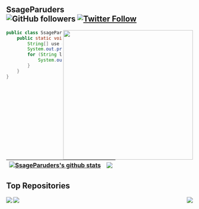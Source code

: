 ## SsageParuders <br><img alt="GitHub followers" src="https://img.shields.io/github/followers/SsageParuders?style=social" /> <a href="https://twitter.com/SsageP"><img alt="Twitter Follow" src="https://img.shields.io/twitter/follow/SsageP?style=social"></a>

<img align="right" width="350" src="https://i.imgur.com/ugWb6BU.gif" />

```java
public class SsageParuders {
    public static void main(String[] args) {
        String[] use = {"C","C++","Java","Assembly","Python"};
        System.out.print("I'm learning:\t");
        for (String language:use) {
            System.out.print(language+"\t");
        }
    }
}
```

| <a href="https://github.com/SsageParuders"><img align="center" src="https://github-readme-stats.vercel.app/api?username=SsageParuders&show_icons=true&theme=github_dark&hide_border=true" alt="SsageParuders's github stats" /></a> | <a href="https://github.com/SsageParuders"><img align="center" src="https://github-readme-stats.vercel.app/api/top-langs/?username=SsageParuders&layout=compact&theme=github_dark&hide_border=true&hide=html,TeX" /></a> |
| ------------- | ------------- |

## Top Repositories
<a href="https://github.com/SsageParuders/SsageParuders">
  <img align="left" src="https://github-readme-stats.vercel.app/api/pin/?username=SsageParuders&repo=SsageParuders&theme=radical" />
</a>
<a href="https://github.com/SsageParuders/SsageParuders.github.io">
  <img align="right" src="https://github-readme-stats.vercel.app/api/pin/?username=SsageParuders&repo=SsageParuders.github.io&theme=github_dark" />
</a>
<a href="https://github.com/SsageParuders/HQ_Notes">
  <img align="left" src="https://github-readme-stats.vercel.app/api/pin/?username=SsageParuders&repo=HQ_Notes&theme=radical" />
</a>


<br />
<br />
